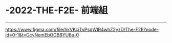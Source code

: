 # -2022-THE-F2E- 前端組
----
https://www.figma.com/file/hkVKcjTvPsdWIR4whZ2yzD/The-F2E?node-id=0-1&t=GcyNemEbOGB8YU8a-0